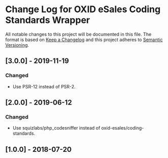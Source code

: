 # Change Log for OXID eSales Coding Standards Wrapper

All notable changes to this project will be documented in this file.
The format is based on [Keep a Changelog](http://keepachangelog.com/)
and this project adheres to [Semantic Versioning](http://semver.org/).

## [3.0.0] - 2019-11-19

### Changed
- Use PSR-12 instead of PSR-2.

## [2.0.0] - 2019-06-12

### Changed
- Use squizlabs/php_codesniffer instead of oxid-esales/coding-standards.

## [1.0.0] - 2018-07-20
